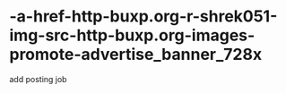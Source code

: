# -a-href-http-buxp.org-r-shrek051-img-src-http-buxp.org-images-promote-advertise_banner_728x
add posting job
